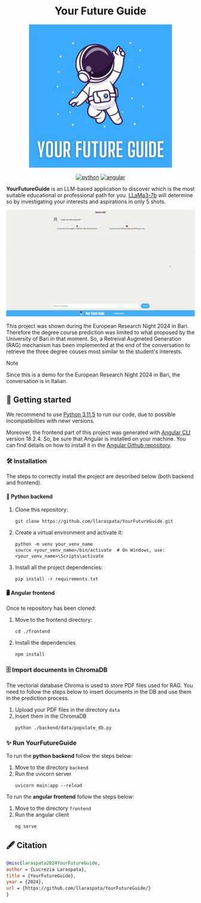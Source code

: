 <h1 align='center'>
  Your Future Guide
</h1>


<div align="center">

   ![Logo](/frontend/public/YourFutureGuide.png)

   [![python](https://img.shields.io/badge/Python-3.11.5-3776AB.svg?style=flat&logo=python&logoColor=white)](https://www.python.org)
   [![angular](https://img.shields.io/badge/Angular-DD0031?style=flat&logo=angular&logoColor=white)](https://angular.dev/)

</div>

**YourFutureGuide** is an LLM-based application to discover which is the most suitable educational or professional path for you. [LLaMa3-7b](https://ollama.com/library/llama3) will determine so by investigating your interests and aspirations in only 5 shots.

<div align="center">

![Demo](/frontend/public/demo_ERN_24.gif)

</div>

This project was shown during the European Research Night 2024 in Bari. Therefore the degree course prediction was limited to what proposed by the University of Bari in that moment. 
So, a Retreival Augmeted Generation (RAG) mechanism has been implemented at the end of the conversation to retrieve the three degree couses most similar to the student's interests.

> [!NOTE]
> Since this is a demo for the European Research Night 2024 in Bari, the conversation is in Italian.

## 🚀 Getting started

We recommend to use [Python 3.11.5](https://python.domainunion.de/downloads/release/python-3115/) to run our code, due to possible incompatibiities with newr versions.

Moreover, the frontend part of this project was generated with [Angular CLI](https://github.com/angular/angular-cli) version 18.2.4. So, be sure that Angular is installed on your machine. You can find details on how to install it in the [Angular Github repository](https://github.com/angular/angular-cli).

### 🛠️ Installation
The steps to correctly install the project are described below (both backend and frontend).

#### 🐍 Python backend
1. Clone this repository:
   ```
   git clone https://github.com/llaraspata/YourFutureGuide.git
   ```
2. Create a virtual environment and activate it:
   ```
   python -m venv your_venv_name
   source <your_venv_name>/bin/activate  # On Windows, use: <your_venv_name>\Scripts\activate
   ```
3. Install all the project dependencies:
   ```
   pip install -r requirements.txt
   ```

#### 🖥️ Angular frontend
Once te repository has been cloned:

1. Move to the frontend directory:
   ```
   cd ./frontend
   ```
2. Install the dependencies
   ```
   npm install
   ```

### 🗄️ Import documents in ChromaDB

The vectorial database Chroma is used to store PDF files used for RAG. You need to follow the steps below to insert documents in the DB and use them in the prediction process.

1. Upload your PDF files in the directory `data`
2. Insert them in the ChromaDB
   ```
   python ./backend/data/populate_db.py
   ```

### ✨ Run YourFutureGuide

To run the **python backend** follow the steps below: 
1. Move to the directory `backend`
2. Run the uvicorn server
   ```
   uvicorn main:app --reload
   ```

To run the **angular frontend** follow the steps below: 
1. Move to the directory `frontend`
2. Run the angular client
   ```
   ng serve
   ```

## 🖋️ Citation

```bibtex
@misc{laraspata2024YourFutureGuide,
author = {Lucrezia Laraspata},
title = {YourFutureGuide},
year = {2024},
url = {https://github.com/llaraspata/YourFutureGuide/}
}
```
